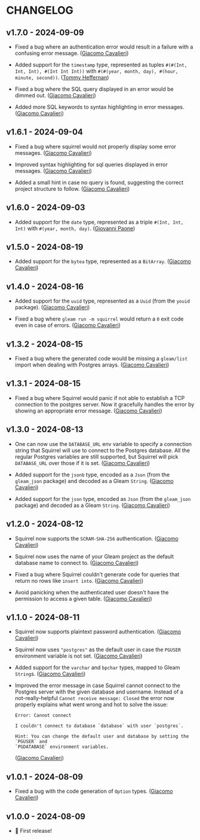 # CHANGELOG

## v1.7.0 - 2024-09-09

- Fixed a bug where an authentication error would result in a failure with a
  confusing error message.
  ([Giacomo Cavalieri](https://github.com/giacomocavalieri))

- Added support for the `timestamp` type, represented as tuples
  `#(#(Int, Int, Int), #(Int Int Int))` with
  `#(#(year, month, day), #(hour, minute, second))`.
  ([Tommy Heffernan](https://github.com/tdheff))

- Fixed a bug where the SQL query displayed in an error would be dimmed out.
  ([Giacomo Cavalieri](https://github.com/giacomocavalieri))

- Added more SQL keywords to syntax highlighting in error messages.
  ([Giacomo Cavalieri](https://github.com/giacomocavalieri))

## v1.6.1 - 2024-09-04

- Fixed a bug where squirrel would not properly display some error messages.
  ([Giacomo Cavalieri](https://github.com/giacomocavalieri))

- Improved syntax highlighting for sql queries displayed in error messages.
  ([Giacomo Cavalieri](https://github.com/giacomocavalieri))

- Added a small hint in case no query is found, suggesting the correct project
  structure to follow.
  ([Giacomo Cavalieri](https://github.com/giacomocavalieri))

## v1.6.0 - 2024-09-03

- Added support for the `date` type, represented as a triple `#(Int, Int, Int)`
  with `#(year, month, day)`.
  ([Giovanni Paone](https://github.com/PavoJ))

## v1.5.0 - 2024-08-19

- Added support for the `bytea` type, represented as a `BitArray`.
  ([Giacomo Cavalieri](https://github.com/giacomocavalieri))

## v1.4.0 - 2024-08-16

- Added support for the `uuid` type, represented as a `Uuid` (from the `youid`
  package).
  ([Giacomo Cavalieri](https://github.com/giacomocavalieri))

- Fixed a bug where `gleam run -m squirrel` would return a `0` exit code even in
  case of errors.
  ([Giacomo Cavalieri](https://github.com/giacomocavalieri))

## v1.3.2 - 2024-08-15

- Fixed a bug where the generated code would be missing a `gleam/list` import
  when dealing with Postgres arrays.
  ([Giacomo Cavalieri](https://github.com/giacomocavalieri))

## v1.3.1 - 2024-08-15

- Fixed a bug where Squirrel would panic if not able to establish a TCP
  connection to the postgres server. Now it gracefully handles the error by
  showing an appropriate error message.
  ([Giacomo Cavalieri](https://github.com/giacomocavalieri))

## v1.3.0 - 2024-08-13

- One can now use the `DATABASE_URL` env variable to specify a connection string
  that Squirrel will use to connect to the Postgres database.
  All the regular Postgres variables are still supported, but Squirrel will pick
  `DATABASE_URL` over those if it is set.
  ([Giacomo Cavalieri](https://github.com/giacomocavalieri))

- Added support for the `jsonb` type, encoded as a `Json` (from the `gleam_json`
  package) and decoded as a Gleam `String`.
  ([Giacomo Cavalieri](https://github.com/giacomocavalieri))

- Added support for the `json` type, encoded as `Json` (from the `gleam_json`
  package) and decoded as a Gleam `String`.
  ([Giacomo Cavalieri](https://github.com/giacomocavalieri))

## v1.2.0 - 2024-08-12

- Squirrel now supports the `SCRAM-SHA-256` authentication.
  ([Giacomo Cavalieri](https://github.com/giacomocavalieri))

- Squirrel now uses the name of your Gleam project as the default database name
  to connect to.
  ([Giacomo Cavalieri](https://github.com/giacomocavalieri))

- Fixed a bug where Squirrel couldn't generate code for queries that return no
  rows like `insert into`.
  ([Giacomo Cavalieri](https://github.com/giacomocavalieri))

- Avoid panicking when the authenticated user doesn't have the permission to
  access a given table.
  ([Giacomo Cavalieri](https://github.com/giacomocavalieri))

## v1.1.0 - 2024-08-11

- Squirrel now supports plaintext password authentication.
  ([Giacomo Cavalieri](https://github.com/giacomocavalieri))

- Squirrel now uses `"postgres"` as the default user in case the `PGUSER`
  environment variable is not set.
  ([Giacomo Cavalieri](https://github.com/giacomocavalieri))

- Added support for the `varchar` and `bpchar` types, mapped to Gleam `String`s.
  ([Giacomo Cavalieri](https://github.com/giacomocavalieri))

- Improved the error message in case Squirrel cannot connect to the Postgres
  server with the given database and username.
  Instead of a not-really-helpful `Cannot receive message: Closed` the error now
  properly explains what went wrong and hot to solve the issue:

  ```
  Error: Cannot connect

  I couldn't connect to database `database` with user `postgres`.

  Hint: You can change the default user and database by setting the `PGUSER` and
  `PGDATABASE` environment variables.
  ```

  ([Giacomo Cavalieri](https://github.com/giacomocavalieri))

## v1.0.1 - 2024-08-09

- Fixed a bug with the code generation of `Option` types.
  ([Giacomo Cavalieri](https://github.com/giacomocavalieri))

## v1.0.0 - 2024-08-09

- 🎉 First release!
